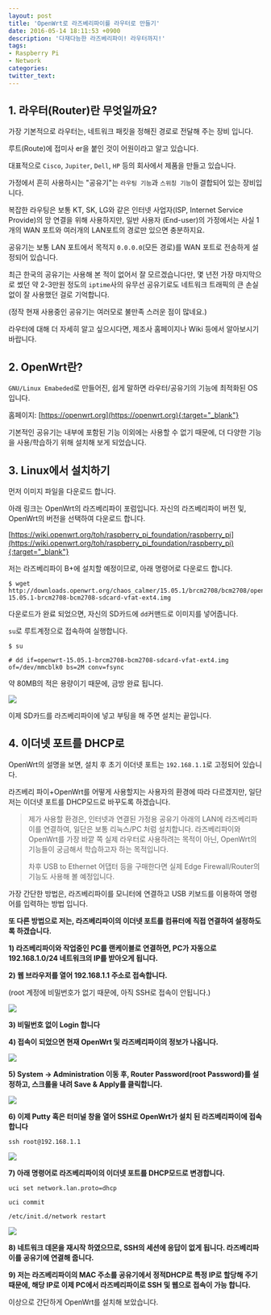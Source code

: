 ```yaml
---
layout: post
title: 'OpenWrt로 라즈베리파이를 라우터로 만들기'
date: 2016-05-14 18:11:53 +0900
description: '다재다능한 라즈베리파이! 라우터까지!'
tags:
- Raspberry Pi
- Network
categories:
twitter_text:
---
```


## 1. 라우터(Router)란 무엇일까요?

가장 기본적으로 라우터는, 네트워크 패킷을 정해진 경로로 전달해 주는 장비 입니다.

루트(Route)에 접미사 er을 붙인 것이 어원이라고 알고 있습니다.

대표적으로 `Cisco`, `Jupiter`, `Dell`, `HP` 등의 회사에서 제품을 만들고 있습니다.

가정에서 흔히 사용하시는 "공유기"는 `라우팅 기능`과 `스위칭 기능`이 결합되어 있는 장비입니다.

복잡한 라우팅은 보통 KT, SK, LG와 같은 인터넷 사업자(ISP, Internet Service Provide)의 망 연결을 위해 사용하지만, 일반 사용자 (End-user)의 가정에서는 사실 1개의 WAN 포트와 여러개의 LAN포트의 경로만 있으면 충분하지요.

공유기는 보통 LAN 포트에서 목적지 `0.0.0.0`(모든 경로)를 WAN 포트로 전송하게 설정되어 있습니다.

최근 한국의 공유기는 사용해 본 적이 없어서 잘 모르겠습니다만, 몇 년전 가장 마지막으로 썼던 약 2-3만원 정도의 `iptime`사의 유무선 공유기로도 네트워크 트래픽의 큰 손실 없이 잘 사용했던 걸로 기억합니다.

(정작 현재 사용중인 공유기는 여러모로 불만족 스러운 점이 많네요.)

라우터에 대해 더 자세히 알고 싶으시다면, 제조사 홈페이지나 Wiki 등에서 알아보시기 바랍니다.

## 2. OpenWrt란?

`GNU/Linux Emabeded`로 만들어진, 쉽게 말하면 라우터/공유기의 기능에 최적화된 OS입니다.

홈페이지: [https://openwrt.org](https://openwrt.org){:target="_blank"}

기본적인 공유기는 내부에 포함된 기능 이외에는 사용할 수 없기 때문에, 더 다양한 기능을 사용/학습하기 위해 설치해 보게 되었습니다.

## 3. Linux에서 설치하기

먼저 이미지 파일을 다운로드 합니다. 

아래 링크는 OpenWrt의 라즈베리파이 포럼입니다. 자신의 라즈베리파이 버전 및, OpenWrt의 버전을 선택하여 다운로드 합니다.

[https://wiki.openwrt.org/toh/raspberry_pi_foundation/raspberry_pi](https://wiki.openwrt.org/toh/raspberry_pi_foundation/raspberry_pi){:target="_blank"}

저는 라즈베리파이 B+에 설치할 예정이므로, 아래 명령어로 다운로드 합니다.

```
$ wget http://downloads.openwrt.org/chaos_calmer/15.05.1/brcm2708/bcm2708/openwrt-15.05.1-brcm2708-bcm2708-sdcard-vfat-ext4.img
```

다운로드가 완료 되었으면, 자신의 SD카드에 `dd`커맨드로 이미지를 넣어줍니다.

`su`로 루트계정으로 접속하여 실행합니다.

```
$ su
```

```
# dd if=openwrt-15.05.1-brcm2708-bcm2708-sdcard-vfat-ext4.img of=/dev/mmcblk0 bs=2M conv=fsync
```

약 80MB의 적은 용량이기 때문에, 금방 완료 됩니다.

<a href="https://minibrary.com/blogimg/img-2016-0514-014.png" data-lightbox="201"><img src="https://minibrary.com/blogimg/img-2016-0514-014.png"></a>

이제 SD카드를 라즈베리파이에 넣고 부팅을 해 주면 설치는 끝입니다.

## 4. 이더넷 포트를 DHCP로

OpenWrt의 설명을 보면, 설치 후 초기 이더넷 포트는 `192.168.1.1`로 고정되어 있습니다.

라즈베리 파이+OpenWrt를 어떻게 사용할지는 사용자의 환경에 따라 다르겠지만, 일단 저는 이더넷 포트를 DHCP모드로 바꾸도록 하겠습니다.

> 제가 사용할 환경은, 인터넷과 연결된 가정용 공유기 아래의 LAN에 라즈베리파이를 연결하여, 일단은 보통 리눅스/PC 처럼 설치합니다. 라즈베리파이와 OpenWrt를 가장 바깥 쪽 실제 라우터로 사용하려는 목적이 아닌, OpenWrt의 기능들이 궁금해서 학습하고자 하는 목적입니다.
> 
>
> 차후 USB to Ethernet 어댑터 등을 구매한다면 실제 Edge Firewall/Router의 기능도 사용해 볼 예정입니다.

가장 간단한 방법은, 라즈베리파이를 모니터에 연결하고 USB 키보드를 이용하여 명령어를 입력하는 방법 입니다.

**또 다른 방법으로 저는, 라즈베리파이의 이더넷 포트를 컴퓨터에 직접 연결하여 설정하도록 하겠습니다.**

**1) 라즈베리파이와 작업중인 PC를 랜케이블로 연결하면, PC가 자동으로 192.168.1.0/24 네트워크의 IP를 받아오게 됩니다.**

**2) 웹 브라우저를 열어 192.168.1.1 주소로 접속합니다.**

(root 계정에 비밀번호가 없기 때문에, 아직 SSH로 접속이 안됩니다.)

<a href="https://minibrary.com/blogimg/img-2016-0514-015.png" data-lightbox="201"><img src="https://minibrary.com/blogimg/img-2016-0514-015.png"></a>

**3) 비밀번호 없이 Login 합니다**

**4) 접속이 되었으면 현재 OpenWrt 및 라즈베리파이의 정보가 나옵니다.**

<a href="https://minibrary.com/blogimg/img-2016-0514-016.png" data-lightbox="201"><img src="https://minibrary.com/blogimg/img-2016-0514-016.png"></a>

**5) System -> Administration 이동 후, Router Password(root Password)를 설정하고, 스크롤을 내려 Save & Apply를 클릭합니다.**

<a href="https://minibrary.com/blogimg/img-2016-0514-017.png" data-lightbox="201"><img src="https://minibrary.com/blogimg/img-2016-0514-017.png"></a>

**6) 이제 Putty 혹은 터미널 창을 열어 SSH로 OpenWrt가 설치 된 라즈베리파이에 접속합니다**

```
ssh root@192.168.1.1
```

<a href="https://minibrary.com/blogimg/img-2016-0514-019.png" data-lightbox="201"><img src="https://minibrary.com/blogimg/img-2016-0514-019.png"></a>

**7) 아래 명령어로 라즈베리파이의 이더넷 포트를 DHCP모드로 변경합니다.**

```
uci set network.lan.proto=dhcp
```

```
uci commit
```

```
/etc/init.d/network restart
```

<a href="https://minibrary.com/blogimg/img-2016-0514-020.png" data-lightbox="201"><img src="https://minibrary.com/blogimg/img-2016-0514-020.png"></a>

**8) 네트워크 데몬을 재시작 하였으므로, SSH의 세션에 응답이 없게 됩니다. 라즈베리파이를 공유기에 연결해 줍니다.**

**9) 저는 라즈베리파이의 MAC 주소를 공유기에서 정적DHCP로 특정 IP로 할당해 주기 때문에, 해당 IP로 이제 PC에서 라즈베리파이로 SSH 및 웹으로 접속이 가능 합니다.**

이상으로 간단하게 OpenWrt를 설치해 보았습니다.
